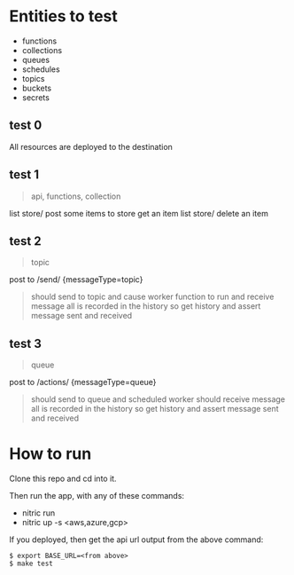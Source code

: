 
Entities to test
================

- functions
- collections
- queues
- schedules
- topics
- buckets
- secrets

test 0
------

All resources are deployed to the destination

test 1
------

> api, functions, collection

list store/
post some items to store
get an item
list store/
delete an item

test 2
------

> topic

post to /send/ {messageType=topic}
> should send to topic and cause worker function to run and receive message
> all is recorded in the history so get history and assert message sent and received

test 3
------

> queue

post to /actions/ {messageType=queue}
> should send to queue and scheduled worker should receive message
> all is recorded in the history so get history and assert message sent and received


How to run
==========

Clone this repo and cd into it.

Then run the app, with any of these commands:
- nitric run
- nitric up -s <aws,azure,gcp>

If you deployed, then get the api url output from the above command:

```
$ export BASE_URL=<from above>
$ make test
```
